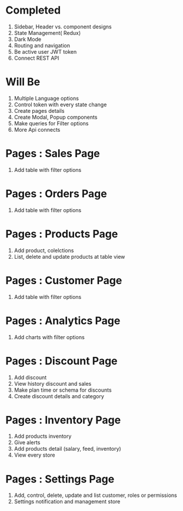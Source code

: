 # Completed

1. Sidebar, Header vs. component designs
2. State Management( Redux)
3. Dark Mode
4. Routing and navigation
5. Be active user JWT token 
6. Connect REST API

# Will Be

1. Multiple Language options
2. Control token with every state change
3. Create pages details
5. Create Modal, Popup components
6. Make queries for Filter options
4. More Api connects


# Pages : Sales Page
1. Add table with filter options

# Pages : Orders Page
1. Add table with filter options

# Pages : Products Page
1. Add product, colelctions
2. List, delete and update products at table view

# Pages : Customer Page
1. Add table with filter options

# Pages : Analytics Page
1. Add charts with filter options

# Pages : Discount Page
1. Add discount
2. View history discount and sales
3. Make plan time or schema for discounts
4. Create discount details and category

# Pages : Inventory Page
1. Add products inventory
2. Give alerts
3. Add products detail (salary, feed, inventory)
4. View every store 

# Pages : Settings Page
1. Add, control, delete, update and list customer, roles or permissions
2. Settings notification and management store




